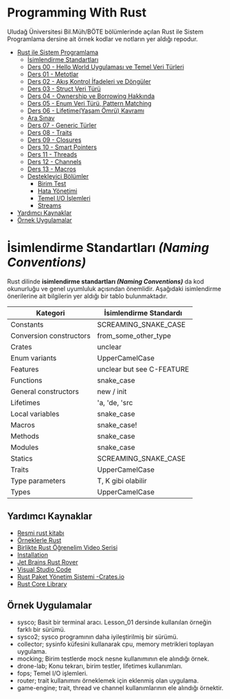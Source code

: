 # Programming With Rust

Uludağ Üniversitesi Bil.Müh/BÖTE bölümlerinde açılan Rust ile Sistem Programlama dersine ait örnek kodlar ve notların
yer aldığı repodur.

- [Rust ile Sistem Programlama](#programming-with-rust)
    - [İsimlendirme Standartları](#isimlendirme-standartları-_naming-conventions_)
    - [Ders 00 - Hello World Uygulaması ve Temel Veri Türleri](./Lesson_00/README.md)
    - [Ders 01 - Metotlar](./Lesson_01/README.md)
    - [Ders 02 - Akış Kontrol İfadeleri ve Döngüler](./Lesson_02/README.md)
    - [Ders 03 - Struct Veri Türü](./Lesson_03/README.md)
    - [Ders 04 - Ownership ve Borrowing Hakkında](./Lesson_04/README.md)
    - [Ders 05 - Enum Veri Türü, Pattern Matching](./Lesson_05/README.md)
    - [Ders 06 - Lifetime(Yaşam Ömrü) Kavramı](./Lesson_06/README.md)
    - [Ara Sınav](MidTermExam.md)
    - [Ders 07 - Generic Türler](./Lesson_07/README.md)
    - [Ders 08 - Traits](./Lesson_08/README.md)
    - [Ders 09 - Closures](./Lesson_09/README.md)
    - [Ders 10 - Smart Pointers](./Lesson_10/Readme.md)
    - [Ders 11 - Threads](./Lesson_11/README.md)
    - [Ders 12 - Channels](./Lesson_12/README.md)
    - [Ders 13 - Macros](./Lesson_13/README.md)
    - [Destekleyici Bölümler]()
        - [Birim Test](UnitTests.md)
        - [Hata Yönetimi](ErrorHandling.md)
        - [Temel I/O İşlemleri](./io.md)
        - [Streams]()
- [Yardımcı Kaynaklar](#yardımcı-kaynaklar)
- [Örnek Uygulamalar](#örnek-uygulamalar)

# İsimlendirme Standartları _(Naming Conventions)_

Rust dilinde **isimlendirme standartları _(Naming Conventions)_** da kod okunurluğu ve genel uyumluluk açısından
önemlidir. Aşağıdaki isimlendirme önerilerine ait bilgilerin yer aldığı bir tablo bulunmaktadır.

| Kategori                | İsimlendirme Standardı    |
|-------------------------|---------------------------|
| Constants               | SCREAMING_SNAKE_CASE      |
| Conversion constructors | from_some_other_type      |
| Crates                  | unclear                   |
| Enum variants           | UpperCamelCase            |
| Features                | unclear but see C-FEATURE |
| Functions               | snake_case                |
| General constructors    | new / init                |
| Lifetimes               | 'a, 'de, 'src             |
| Local variables         | snake_case                |
| Macros                  | snake_case!               |
| Methods                 | snake_case                |
| Modules                 | snake_case                |
| Statics                 | SCREAMING_SNAKE_CASE      |
| Traits                  | UpperCamelCase            |
| Type parameters         | T, K gibi olabilir        |
| Types                   | UpperCamelCase            |

## Yardımcı Kaynaklar

- [Resmi rust kitabı](https://doc.rust-lang.org/book/)
- [Örneklerle Rust](https://doc.rust-lang.org/stable/rust-by-example/)
- [Birlikte Rust Öğrenelim Video Serisi](https://www.youtube.com/playlist?list=PLY-17mI_rla4zcAQtUsolk6G5bfbQAdYZ)
- [Installation](https://www.rust-lang.org/tools/install)
- [Jet Brains Rust Rover](https://www.jetbrains.com/rust/)
- [Visual Studio Code](https://code.visualstudio.com/download)
- [Rust Paket Yönetim Sistemi -Crates.io](https://crates.io/)
- [Rust Core Library](https://doc.rust-lang.org/core/index.html#the-rust-core-library)

## Örnek Uygulamalar

- sysco; Basit bir terminal aracı. Lesson_01 dersinde kullanılan örneğin farklı bir sürümü.
- sysco2; sysco programının daha iyileştirilmiş bir sürümü.
- collector; sysinfo küfesini kullanarak cpu, memory metrikleri toplayan uygulama.
- mocking; Birim testlerde mock nesne kullanımının ele alındığı örnek.
- drone-lab; Konu tekrarı, birim testler, lifetimes kullanımları.
- fops; Temel I/O işlemleri.
- router; trait kullanımını örneklemek için eklenmiş olan uygulama.
- game-engine; trait, thread ve channel kullanımlarının ele alındığı örnektir.

